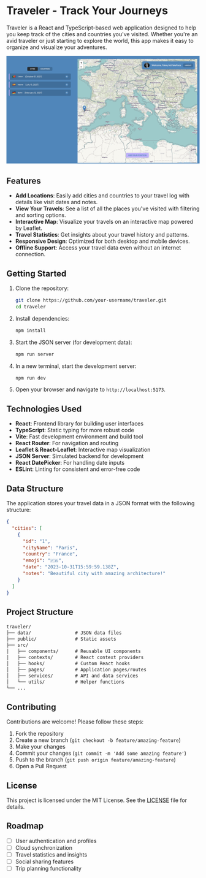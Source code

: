 # Traveler - Track Your Journeys

Traveler is a React and TypeScript-based web application designed to help you keep track of the cities and countries you've visited. Whether you're an avid traveler or just starting to explore the world, this app makes it easy to organize and visualize your adventures.

![Traveler App Screenshot](/public/images/traveler-screenshot.png)

## Features

- **Add Locations**: Easily add cities and countries to your travel log with details like visit dates and notes.
- **View Your Travels**: See a list of all the places you've visited with filtering and sorting options.
- **Interactive Map**: Visualize your travels on an interactive map powered by Leaflet.
- **Travel Statistics**: Get insights about your travel history and patterns.
- **Responsive Design**: Optimized for both desktop and mobile devices.
- **Offline Support**: Access your travel data even without an internet connection.

## Getting Started

1. Clone the repository:

   ```bash
   git clone https://github.com/your-username/traveler.git
   cd traveler
   ```

2. Install dependencies:

   ```bash
   npm install
   ```

3. Start the JSON server (for development data):

   ```bash
   npm run server
   ```

4. In a new terminal, start the development server:

   ```bash
   npm run dev
   ```

5. Open your browser and navigate to `http://localhost:5173`.

## Technologies Used

- **React**: Frontend library for building user interfaces
- **TypeScript**: Static typing for more robust code
- **Vite**: Fast development environment and build tool
- **React Router**: For navigation and routing
- **Leaflet & React-Leaflet**: Interactive map visualization
- **JSON Server**: Simulated backend for development
- **React DatePicker**: For handling date inputs
- **ESLint**: Linting for consistent and error-free code

## Data Structure

The application stores your travel data in a JSON format with the following structure:

```json
{
  "cities": [
    {
      "id": "1",
      "cityName": "Paris",
      "country": "France",
      "emoji": "🇫🇷",
      "date": "2023-10-31T15:59:59.138Z",
      "notes": "Beautiful city with amazing architecture!"
    }
  ]
}
```

## Project Structure

```
traveler/
├── data/                # JSON data files
├── public/              # Static assets
├── src/
│   ├── components/      # Reusable UI components
│   ├── contexts/        # React context providers
│   ├── hooks/           # Custom React hooks
│   ├── pages/           # Application pages/routes
│   ├── services/        # API and data services
│   └── utils/           # Helper functions
└── ...
```

## Contributing

Contributions are welcome! Please follow these steps:

1. Fork the repository
2. Create a new branch (`git checkout -b feature/amazing-feature`)
3. Make your changes
4. Commit your changes (`git commit -m 'Add some amazing feature'`)
5. Push to the branch (`git push origin feature/amazing-feature`)
6. Open a Pull Request

## License

This project is licensed under the MIT License. See the [LICENSE](LICENSE) file for details.

## Roadmap

- [ ] User authentication and profiles
- [ ] Cloud synchronization
- [ ] Travel statistics and insights
- [ ] Social sharing features
- [ ] Trip planning functionality
